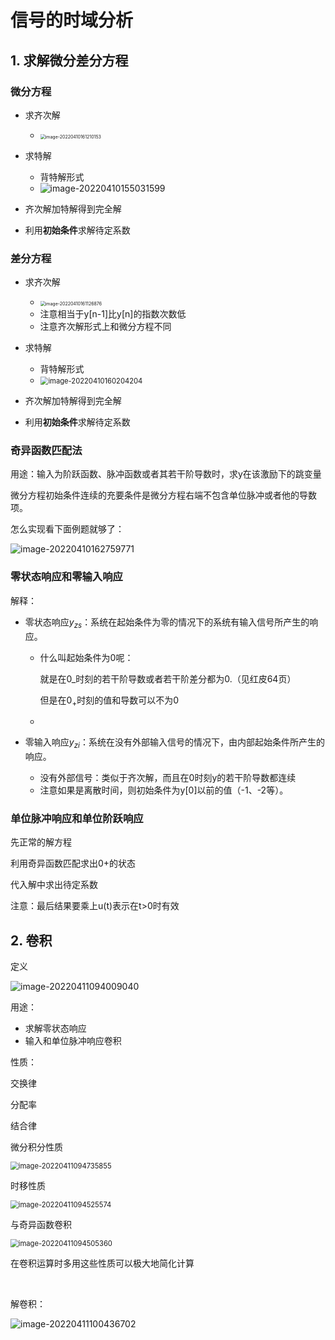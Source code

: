 # 信号的时域分析

## 1. 求解微分差分方程

### 微分方程

* 求齐次解
  * <img src="信号的时域分析.assets/image-20220410161210153.png" alt="image-20220410161210153" style="zoom:50%;" />
* 求特解
  * 背特解形式
  * <img src="信号的时域分析.assets/image-20220410155031599.png" alt="image-20220410155031599" style="zoom:100%;" />

* 齐次解加特解得到完全解
* 利用**初始条件**求解待定系数



### 差分方程

* 求齐次解
  * <img src="信号的时域分析.assets/image-20220410161126876.png" alt="image-20220410161126876" style="zoom:50%;" />
  * 注意相当于y[n-1]比y[n]的指数次数低
  * 注意齐次解形式上和微分方程不同
* 求特解
  * 背特解形式
  * <img src="信号的时域分析.assets/image-20220410160204204.png" alt="image-20220410160204204" style="zoom:80%;" />

* 齐次解加特解得到完全解
* 利用**初始条件**求解待定系数



### 奇异函数匹配法

用途：输入为阶跃函数、脉冲函数或者其若干阶导数时，求y在该激励下的跳变量

微分方程初始条件连续的充要条件是微分方程右端不包含单位脉冲或者他的导数项。

怎么实现看下面例题就够了：

![image-20220410162759771](信号的时域分析.assets/image-20220410162759771.png)

### 零状态响应和零输入响应

解释：

* 零状态响应$y_{zs}$：系统在起始条件为零的情况下的系统有输入信号所产生的响应。

  * 什么叫起始条件为0呢：

    就是在0_时刻的若干阶导数或者若干阶差分都为0.（见红皮64页）

    但是在$0_+$时刻的值和导数可以不为0

  * 

* 零输入响应$y_{zi}$：系统在没有外部输入信号的情况下，由内部起始条件所产生的响应。

  * 没有外部信号：类似于齐次解，而且在0时刻y的若干阶导数都连续
  * 注意如果是离散时间，则初始条件为y[0]以前的值（-1、-2等）。



### 单位脉冲响应和单位阶跃响应

先正常的解方程

利用奇异函数匹配求出0+的状态

代入解中求出待定系数

注意：最后结果要乘上u(t)表示在t>0时有效















## 2. 卷积

定义

<img src="信号的时域分析.assets/image-20220411094009040.png" alt="image-20220411094009040" style="zoom:100%;" />





用途：

* 求解零状态响应
* 输入和单位脉冲响应卷积



性质：

交换律

分配率

结合律

微分积分性质

<img src="信号的时域分析.assets/image-20220411094735855.png" alt="image-20220411094735855" style="zoom:80%;" />

时移性质

<img src="信号的时域分析.assets/image-20220411094525574.png" alt="image-20220411094525574" style="zoom:80%;" />

与奇异函数卷积

<img src="信号的时域分析.assets/image-20220411094505360.png" alt="image-20220411094505360" style="zoom:80%;" />

在卷积运算时多用这些性质可以极大地简化计算

​                         

解卷积：

<img src="信号的时域分析.assets/image-20220411100436702.png" alt="image-20220411100436702" style="zoom:100%;" />

































